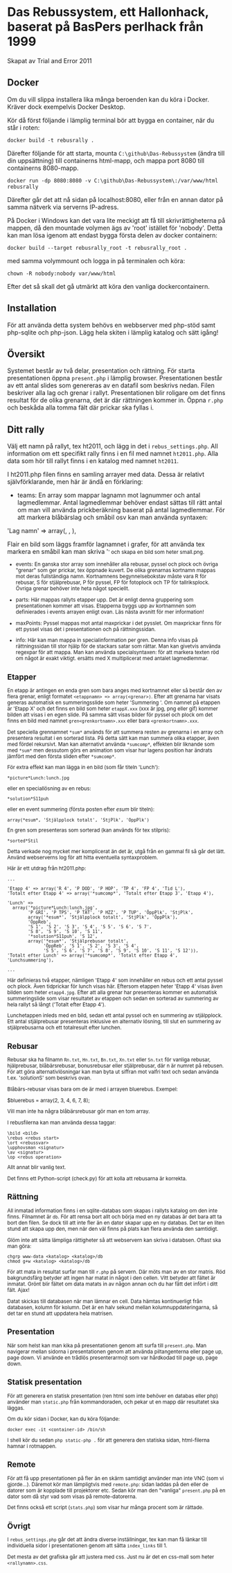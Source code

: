 Das Rebussystem, ett Hallonhack, baserat på BasPers perlhack från 1999
======================================================================

Skapat av Trial and Error 2011

Docker
------------
Om du vill slippa installera lika många beroenden kan du köra i Docker. Kräver dock exempelvis Docker Desktop.

Kör då först följande i lämplig terminal bör att bygga en container, när du står i roten:

```
docker build -t rebusrally .
```

Därefter följande för att starta, mounta `C:\github\Das-Rebussystem` (ändra till din uppsättning) till containerns html-mapp, och mappa port 8080 till containerns 8080-mapp.

``` 
docker run -dp 8080:8080 -v C:\github\Das-Rebussystem\:/var/www/html rebusrally
```

Därefter går det att nå sidan på localhost:8080, eller från en annan dator på samma nätverk via serverns IP-adress.

På Docker i Windows kan det vara lite meckigt att få till skrivrättigheterna på mappen, då den mountade volymen ägs av 'root' istället för 'nobody'.
Detta kan man lösa igenom att endast bygga första delen av docker containern:

```
docker build --target rebusrally_root -t rebusrally_root .
```

 med samma volymmount och logga in på terminalen och köra:
```
chown -R nobody:nobody var/www/html
```

Efter det så skall det gå utmärkt att köra den vanliga dockercontainern.


Installation
------------

För att använda detta system behövs en webbserver med php-stöd samt
php-sqlite och php-json. Lägg hela skiten i lämplig katalog och sätt
igång!


Översikt
--------

Systemet består av två delar, presentation och rättning.
För starta presentationen öppna `present.php` i lämplig browser.
Presentationen består av ett antal slides som genereras av en datafil
som beskrivs nedan. Filen beskriver alla lag och grenar i rallyt.
Presentationen blir roligare om det finns resultat för de olika 
grenarna, det är där rättningen kommer in. Öppna `r.php` och beskåda
alla tomma fält där prickar ska fyllas i.


Ditt rally
----------

Välj ett namn på rallyt, tex ht2011, och lägg in det i `rebus_settings.php`.
All information om ett specifikt rally finns i en fil med namnet `ht2011.php`.
Alla data som hör till rallyt finns i en katalog med namnet `ht2011`.

I ht2011.php filen finns en samling arrayer med data. Dessa är
relativt självförklarande, men här är ändå en förklaring:

* teams: En array som mappar lagnamn mot lagnummer och antal lagmedlemmar.
Antal lagmedlemmar behöver endast sättas till rätt antal om man vill
använda prickberäkning baserat på antal lagmedlemmar. För att markera
blåbärslag och småbil osv kan man använda syntaxen:

'Lag namn' => array(<lag nummer>, <antal lagmedlemmar>, <flair>),

Flair en bild som läggs framför lagnamnet i grafer, för att använda tex markera
en småbil kan man skriva '<small>' och skapa en bild som heter small.png.

* events: En ganska stor array som innehåller alla rebusar, pyssel och
plock och övriga "grenar" som ger prickar, tex öppnade kuvert. 
De olika grenarnas kortnamn mappas mot deras fullständiga namn. 
Kortnamnens begynnelsebokstav måste vara R
för rebusar, S för stjälprebusar, P för pyssel, FP för fotoplock och
TP för tallriksplock. Övriga grenar behöver inte heta något speciellt.

* parts: Här mappas rallyts etapper upp. Det är enligt denna gruppering
som presentationen kommer att visas. Etapperna byggs upp av kortnamnen
som definierades i events arrayen enligt ovan. Läs nästa avsnitt för mer
information!

* maxPoints: Pyssel mappas mot antal maxprickar i det pysslet. Om 
maxprickar finns för ett pyssel visas det i presentationen
och på rättningssidan.

* info: Här kan man mappa in specialinformation per gren. Denna info
visas på rättningssidan till stor hjälp för de stackars satar som
rättar. Man kan givetvis använda regexpar för att mappa.
Man kan använda specialsyntaxen: <red> för att markera texten
röd om något är exakt viktigt. <Xp> ersätts med X multiplicerat med
antalet lagmedlemmar.


Etapper
-------

En etapp är antingen en enda gren som bara anges med kortnamnet eller
så består den av flera grenar, enligt formatet `<etappnamn> =>
array(<grenar>)`. Efter att grenarna har visats generas automatisk en
summeringsslide som heter 'Summering <etapp>'. Om namnet på etappen är
'Etapp X' och det finns en bild som heter `etappX.xxx` (xxx är jpg,
png eller gif) kommer bilden att visas i en egen slide. På samma sätt
visas bilder för pyssel och plock om det finns en bild med namnet
`gren<grenkortnamn>.xxx` eller bara `<grenkortnamn>.xxx`.

Det speciella grennamnet `*sum*` används för att summera resten av
grenarna i en array och presentera resultat i en sorterad lista. 
På detta sätt kan man summera olika etapper, även
med fördel rekursivt. Man kan alternativt använda `*sumcomp*`, effekten
blir liknande som med `*sum*` men dessutom görs en animation som visar hur
lagens position har ändrats jämfört med den första sliden efter
`*sumcomp*`.

För extra effekt kan man lägga in en bild (som får titeln 'Lunch'):

    *picture*Lunch:lunch.jpg

eller en speciallösning av en rebus:

    *solution*S11puh

eller en event summering (första posten efter *esum* blir titeln):

    array(*esum*, 'Stjälpplock totalt', 'StjPlk', 'ÖppPlk')

En gren som presenteras som sorterad (kan används för tex stilpris):

    *sorted*Stil

Detta verkade nog mycket mer komplicerat än det är, utgå från en gammal
fil så går det lätt. Använd webserverns log för att hitta eventuella
syntaxproblem.

Här är ett utdrag från ht2011.php:

    ...

    'Etapp 4' => array('R 4', 'P DOD', 'P HOP', 'TP 4', 'FP 4', 'Tid L'),
    'Totalt efter Etapp 4' => array('*sumcomp*', 'Totalt efter Etapp 3', 'Etapp 4'),

    'Lunch' => 
      array('*picture*Lunch:lunch.jpg',
            'P GRI', 'P TPS', 'P TAT', 'P HZZ', 'P TUP', 'ÖppPlk', 'StjPlk',
            array('*esum*', 'Stjälpplock totalt', 'StjPlk', 'ÖppPlk'),
            'ÖppReb',
            'S 1', 'S 2', 'S 3', 'S 4', 'S 5', 'S 6', 'S 7',
            'S 8', 'S 9', 'S 10', 'S 11', 
            '*solution*S11puh', 'S 12',
            array('*esum*', 'Stjälprebusar totalt',
                  'ÖppReb', 'S 1', 'S 2', 'S 3', 'S 4',
                  'S 5', 'S 6', 'S 7', 'S 8', 'S 9', 'S 10', 'S 11', 'S 12')),
    'Totalt efter Lunch' => array('*sumcomp*', 'Totalt efter Etapp 4', 'Lunchsummering'),

    ...

Här definieras två etapper, nämligen 'Etapp 4' som innehåller en rebus
och ett antal pyssel och plock. Även tidprickar för lunch visas
här. Eftersom etappen heter 'Etapp 4' visas även bilden som heter
`etapp4.jpg`. Efter att alla grenar har presenteras kommer en
automatisk summeringslide som visar resultatet av etappen och sedan
en sorterad av summering av hela rallyt så långt ('Totalt efter Etapp 4').

Lunchetappen inleds med en bild, sedan ett antal pyssel och en
summering av stjälpplock. Ett antal stjälprebusar presenteras
inklusive en alternativ lösning, till slut en summering av
stjälprebusarna och ett totalresult efter lunchen.


Rebusar
-------

Rebusar ska ha filnamn `Rn.txt`, `Hn.txt`, `Bn.txt`, `Xn.txt` eller `Sn.txt` för vanliga rebusar,
hjälprebusar, blåbärsrebusar, bonusrebusar eller stjälprebusar, där n är numret på rebusen. För att göra
alternativlösningar kan man byta ut siffran mot valfri text och sedan använda
t.ex. '*solution*S<text>' som beskrivs ovan.

Blåbärs-rebusar visas bara om de är med i arrayen bluerebus. Exempel:

$bluerebus = array(2, 3, 4, 6, 7, 8);

Vill man inte ha några blåbärsrebusar gör man en tom array.

I rebusfilerna kan man använda dessa taggar:

    \bild <bild>
    \rebus <rebus start>
    \ort <rebussvar>
    \upphovsman <signatur>
    \av <signatur>
    \op <rebus operation>

Allt annat blir vanlig text.

Det finns ett Python-script (check.py) för att kolla att rebusarna är korrekta.


Rättning
--------

All inmatad information finns i en sqlite-databas som skapas i
rallyts katalog om den inte finns. Filnamnet är `db`. För att
rensa bort allt och börja med en ny databas är det bara att ta 
bort den filen. Se dock till att inte fler än en dator skapar
upp en ny databas. Det tar en liten stund att skapa upp den,
men när den väl finns på plats kan flera använda den samtidigt.

Glöm inte att sätta lämpliga rättigheter så att webservern kan
skriva i databsen. Oftast ska man göra:

    chgrp www-data <katalog> <katalog>/db
    chmod g+w <katalog> <katalog>/db

För att mata in resultat surfar man till `r.php` på servern.
Där möts man av en stor matris. Röd bakgrundsfärg betyder att
ingen har matat in något i den cellen. Vitt betyder att fältet
är inmatat. Grönt blir fältet om data matats in av någon annan
och du har fått det infört i ditt fält. Ajax!

Datat skickas till databasen när man lämnar en cell. Data hämtas
kontinuerligt från databasen, kolumn för kolumn. Det är en halv
sekund mellan kolumnuppdateringarna, så det tar en stund att
uppdatera hela matrisen.


Presentation
------------

När som helst kan man kika på presentationen genom att surfa till
`present.php`. Man navigerar mellan sidorna i presentationen genom 
att använda piltangenterna eller page up, page down. Vi använde
en trådlös presenterarmojt som var hårdkodad till page up, page down.


Statisk presentation
--------------------

För att generera en statisk presentation (ren html som inte behöver
en databas eller php) använder man `static.php` från kommandoraden,
och pekar ut en mapp där resultatet ska läggas.

Om du kör sidan i Docker, kan du köra följande:

```
docker exec -it <container-id> /bin/sh
```

I shell kör du sedan `php static-php .` för att generera den statiska sidan, html-filerna hamnar i rotmappen.

Remote
------

För att få upp presentationen på fler än en skärm samtidigt använder
man inte VNC (som vi gjorde...). Däremot kör man lämpligtvis med `remote.php`:
sidan laddas på den eller de datorer som
är kopplade till projektorer etc. Sedan kör man den "vanliga" `present.php`
på en dator som då styr vad som visas på remote-datorerna.

Det finns också ett script (`stats.php`) som visar hur många procent som är rättade.

Övrigt
------

I `rebus_settings.php` går det att ändra diverse inställningar, tex
kan man få länkar till individuella sidor i presentationen
genom att sätta `index_links` till 1.

Det mesta av det grafiska går att justera med css. Just nu är det
en css-mall som heter `<rallynamn>.css`.
